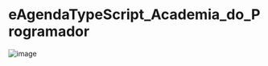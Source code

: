 # eAgendaTypeScript_Academia_do_Programador
 
![image](https://user-images.githubusercontent.com/91075515/185389272-bef8b9fe-bd0f-4f40-a26c-f2145e9072a3.png)
